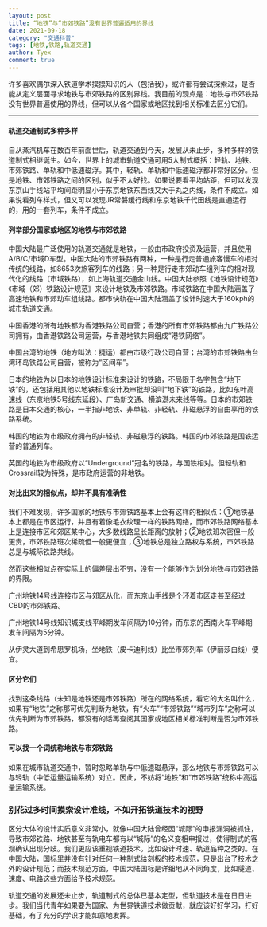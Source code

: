 ```yaml
---
layout: post
title: “地铁”与“市郊铁路”没有世界普遍适用的界线
date: 2021-09-18
category: "交通科普"
tags: [地铁,铁路,轨道交通]
author: Tyex
comment: true
---
```


许多喜欢偶尔深入铁道学术摸摸知识的人（包括我），或许都有尝试探索过，是否能从定义层面寻求地铁与市郊铁路的区别界线。我目前的观点是：地铁与市郊铁路没有世界普遍使用的界线，但可以从各个国家或地区找到相关标准去区分它们。

---
#### 轨道交通制式多种多样

自从蒸汽机车在数百年前面世后，轨道交通到今天，发展从未止步，多种多样的铁道制式相继诞生。如今，世界上的城市轨道交通可用5大制式概括：轻轨、地铁、市郊铁路、单轨和中低速磁浮。其中，轻轨、单轨和中低速磁浮都非常好区分。但是地铁、市郊铁路之间的区别，似乎不太好找。如果说要看平均站距，但可以发现东京山手线站平均间距明显小于东京地铁东西线又大于丸之内线，条件不成立。如果说看列车样式，但又可以发现JR常磐缓行线和东京地铁千代田线是直通运行的，用的一套列车，条件不成立。

#### 列举部分国家或地区的地铁与市郊铁路

中国大陆最广泛使用的轨道交通就是地铁，一般由市政府投资及运营，并且使用A/B/C/市域D车型。中国大陆的市郊铁路有两种，一种是行走普通旅客慢车的相对传统的线路，如8653次旅客列车的线路；另一种是行走市郊动车组列车的相对现代化的线路（市域铁路），如上海轨道交通金山线。中国大陆参照《地铁设计规范》《市域（郊）铁路设计规范》来设计地铁及市郊铁路。市域铁路在中国大陆涵盖了高速地铁和市郊动车组线路。都市快轨在中国大陆涵盖了设计时速大于160kph的城市轨道交通。

中国香港的所有地铁都为香港铁路公司自营；香港的所有市郊铁路都由九广铁路公司拥有，由香港铁路公司运营，与香港地铁共同组成“港铁网络”。

中国台湾的地铁（地方叫法：捷运）都由市级行政公司自营；台湾的市郊铁路由台湾环岛铁路公司自营，被称为“区间车”。

日本的地铁为以日本的地铁设计标准来设计的铁路，不局限于名字包含“地下铁”的，还包括用其他以地铁标准设计及审批却没叫“地下铁”的铁路，比如东叶高速线（东京地铁5号线东延段）、广岛新交通、横滨港未来线等等。日本的市郊铁路是日本交通的核心，一半指非地铁、非单轨、非轻轨、非磁悬浮的自由享用的铁路系统。

韩国的地铁为市级政府拥有的非轻轨、非磁悬浮的铁路。韩国的市郊铁路是国铁运营的普通列车。

英国的地铁为市级政府以“Underground”冠名的铁路，与国铁相对。但轻轨和Crossrail较为特殊，是市政府运营的非地铁。

#### 对比出来的相似点，却并不具有准确性

我们不难发现，许多国家的地铁与市郊铁路基本上会有这样的相似点：①地铁基本上都是在市区运行，并且有着像毛衣纹理一样的铁路网络，而市郊铁路网络基本上是连接市区和郊区某中心，大多数线路呈长距离的放射；②地铁班次密但一般更贵，市郊铁路班次稀疏但一般更便宜；③地铁总是独立路权与系统，市郊铁路总是与城际铁路共线。

然而这些相似点在实际上的偏差层出不穷，没有一个能够作为划分地铁与市郊铁路的界限。

广州地铁14号线连接市区与郊区从化，而东京山手线是个环着市区走甚至经过CBD的市郊铁路。

广州地铁14号线知识城支线平峰期发车间隔为10分钟，而东京的西南火车平峰期发车间隔为5分钟。

从伊灵大道到希思罗机场，坐地铁（皮卡迪利线）比坐市郊列车（伊丽莎白线）便宜。

#### 区分它们

找到这条线路（未知是地铁还是市郊铁路）所在的网络系统，看它的大名叫什么，如果有“地铁”之称那可优先判断为地铁，有“火车”“市郊铁路”“城市列车”之称可以优先判断为市郊铁路，都没有的话再查阅其国家或地区相关标准判断是否为市郊铁路。

#### 可以找一个词统称地铁与市郊铁路

如果在城市轨道交通中，暂时忽略单轨与中低速磁悬浮，那么地铁与市郊铁路可以与轻轨（中低运量运输系统）对立。因此，不妨将“地铁”和“市郊铁路”统称中高运量运输系统。

### 别花过多时间摸索设计准线，不如开拓铁道技术的视野

区分大体的设计实质意义非常小，就像中国大陆曾经因“城际”的申报漏洞被抓住，导致市郊铁路、地铁甚至有轨电车都有以“城际”的名义变相申报过，使得制式的客观确认出现分歧。我们更应该重视铁道技术。比如设计时速、轨道品种之类的。在中国大陆，国标里并没有针对任何一种制式给刻板的技术规范，只是出台了技术之外的设计规范；而技术规范方面，中国大陆国标是详细地从不同角度，比如隧道、速度、电路这些方面给予技术规范。

轨道交通的发展还未止步，轨道制式的总体已基本定型，但轨道技术是在日日进步。我们当代青年如果要为国家、为世界铁道技术做贡献，就应该好好学习，打好基础，有了充分的学识才能如意地发挥。